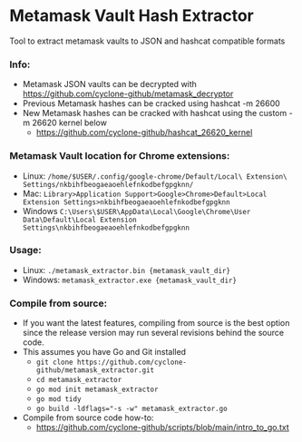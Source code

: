 # Metamask Vault Hash Extractor
Tool to extract metamask vaults to JSON and hashcat compatible formats

### Info:
- Metamask JSON vaults can be decrypted with https://github.com/cyclone-github/metamask_decryptor
- Previous Metamask hashes can be cracked using hashcat -m 26600
- New Metamask hashes can be cracked with hashcat using the custom -m 26620 kernel below
  - https://github.com/cyclone-github/hashcat_26620_kernel

### Metamask Vault location for Chrome extensions:
- Linux: `/home/$USER/.config/google-chrome/Default/Local\ Extension\ Settings/nkbihfbeogaeaoehlefnkodbefgpgknn/`
- Mac: `Library>Application Support>Google>Chrome>Default>Local Extension Settings>nkbihfbeogaeaoehlefnkodbefgpgknn`
- Windows `C:\Users\$USER\AppData\Local\Google\Chrome\User Data\Default\Local Extension Settings\nkbihfbeogaeaoehlefnkodbefgpgknn`

### Usage:
- Linux: `./metamask_extractor.bin {metamask_vault_dir}`
- Windows: `metamask_extractor.exe {metamask_vault_dir}`

### Compile from source:
- If you want the latest features, compiling from source is the best option since the release version may run several revisions behind the source code.
- This assumes you have Go and Git installed
  - `git clone https://github.com/cyclone-github/metamask_extractor.git`
  - `cd metamask_extractor`
  - `go mod init metamask_extractor`
  - `go mod tidy`
  - `go build -ldflags="-s -w" metamask_extractor.go`
- Compile from source code how-to:
  - https://github.com/cyclone-github/scripts/blob/main/intro_to_go.txt
